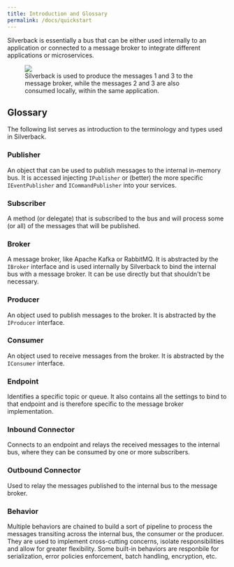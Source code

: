```yaml
---
title: Introduction and Glossary
permalink: /docs/quickstart
---
```


Silverback is essentially a bus that can be either used internally to an application or connected to a message broker to integrate different applications or microservices.

<figure>
	<a href="{{ site.baseurl }}/assets/images/diagrams/overview-detailed.png"><img src="{{ site.baseurl }}/assets/images/diagrams/overview-detailed.png"></a>
    <figcaption>Silverback is used to produce the messages 1 and 3 to the message broker, while the messages 2 and 3 are also consumed locally, within the same application.</figcaption>
</figure>

## Glossary

The following list serves as introduction to the terminology and types used in Silverback.

### Publisher
An object that can be used to publish messages to the internal in-memory bus. It is accessed injecting `IPublisher` or (better) the more specific `IEventPublisher` and `ICommandPublisher` into your services.

### Subscriber
A method (or delegate) that is subscribed to the bus and will process some (or all) of the messages that will be published.

### Broker
A message broker, like Apache Kafka or RabbitMQ. It is abstracted by the `IBroker` interface and is used internally by Silverback to bind the internal bus with a message broker. It can be use directly but that shouldn't be necessary.

### Producer
An object used to publish messages to the broker. It is abstracted by the `IProducer` interface.

### Consumer
An object used to receive messages from the broker. It is abstracted by the `IConsumer` interface.

### Endpoint
Identifies a specific topic or queue. It also contains all the settings to bind to that endpoint and is therefore specific to the message broker implementation.

### Inbound Connector
Connects to an endpoint and relays the received messages to the internal bus, where they can be consumed by one or more subscribers.

### Outbound Connector
Used to relay the messages published to the internal bus to the message broker.

### Behavior
Multiple behaviors are chained to build a sort of pipeline to process the messages transiting across the internal bus, the consumer or the producer. They are used to implement cross-cutting concerns, isolate responsibilities and allow for greater flexibility. Some built-in behaviors are responbile for serialization, error policies enforcement, batch handling, encryption, etc.
